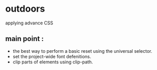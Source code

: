 # outdoors
applying advance  CSS

## main point :
  - the best way to perform a basic reset using the universal selector.
  - set the project-wide font defenitions.
  - clip parts of elements using clip-path.